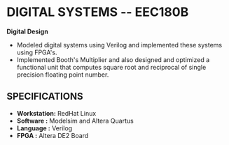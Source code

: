 # DIGITAL SYSTEMS -- EEC180B

**Digital Design**
* Modeled digital systems using Verilog and implemented these systems using FPGA's.
* Implemented Booth's Multiplier and also designed and optimized a functional unit that computes square root and reciprocal of single precision floating point number.

## SPECIFICATIONS
* **Workstation:** RedHat Linux
* **Software   :** Modelsim and Altera Quartus
* **Language   :** Verilog
* **FPGA       :** Altera DE2 Board

